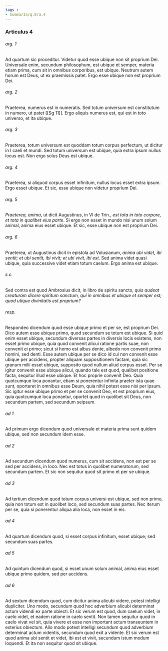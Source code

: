 ```yaml
---
tags : 
- Summa/Ia/q.8/a.4
---
```


### Articulus 4

###### arg. 1
Ad quartum sic proceditur. Videtur quod esse ubique non sit proprium Dei. Universale enim, secundum philosophum, est ubique et semper, materia etiam prima, cum sit in omnibus corporibus, est ubique. Neutrum autem horum est Deus, ut ex praemissis patet. Ergo esse ubique non est proprium Dei.

###### arg. 2
Praeterea, numerus est in numeratis. Sed totum universum est constitutum in numero, ut patet [[Sg 11]]. Ergo aliquis numerus est, qui est in toto universo, et ita ubique.

###### arg. 3
Praeterea, totum universum est quoddam totum corpus perfectum, ut dicitur in I caeli et mundi. Sed totum universum est ubique, quia extra ipsum nullus locus est. Non ergo solus Deus est ubique.

###### arg. 4
Praeterea, si aliquod corpus esset infinitum, nullus locus esset extra ipsum. Ergo esset ubique. Et sic, esse ubique non videtur proprium Dei.

###### arg. 5
*Praeterea, anima*, ut dicit Augustinus, in VI de Trin., *est tota in toto corpore, et tota in qualibet eius parte*. Si ergo non esset in mundo nisi unum solum animal, anima eius esset ubique. Et sic, esse ubique non est proprium Dei.

###### arg. 6
Praeterea, ut Augustinus dicit in epistola ad Volusianum, *anima ubi videt, ibi sentit; et ubi sentit, ibi vivit; et ubi vivit, ibi est*. Sed anima videt quasi ubique, quia successive videt etiam totum caelum. Ergo anima est ubique.

###### s.c.
Sed contra est quod Ambrosius dicit, in libro de spiritu sancto, *quis audeat creaturam dicere spiritum sanctum, qui in omnibus et ubique et semper est; quod utique divinitatis est proprium?*

###### resp.
Respondeo dicendum quod esse ubique primo et per se, est proprium Dei. Dico autem esse ubique primo, quod secundum se totum est ubique. Si quid enim esset ubique, secundum diversas partes in diversis locis existens, non esset primo ubique, quia quod convenit alicui ratione partis suae, non convenit ei primo; sicut si homo est albus dente, albedo non convenit primo homini, sed denti. Esse autem ubique per se dico id cui non convenit esse ubique per accidens, propter aliquam suppositionem factam, quia sic granum milii esset ubique, supposito quod nullum aliud corpus esset. Per se igitur convenit esse ubique alicui, quando tale est quod, qualibet positione facta, sequitur illud esse ubique. Et hoc proprie convenit Deo. Quia quotcumque loca ponantur, etiam si ponerentur infinita praeter ista quae sunt, oporteret in omnibus esse Deum, quia nihil potest esse nisi per ipsum. Sic igitur esse ubique primo et per se convenit Deo, et est proprium eius, quia quotcumque loca ponantur, oportet quod in quolibet sit Deus, non secundum partem, sed secundum seipsum.

###### ad 1
Ad primum ergo dicendum quod universale et materia prima sunt quidem ubique, sed non secundum idem esse.

###### ad 2
Ad secundum dicendum quod numerus, cum sit accidens, non est per se sed per accidens, in loco. Nec est totus in quolibet numeratorum, sed secundum partem. Et sic non sequitur quod sit primo et per se ubique.

###### ad 3
Ad tertium dicendum quod totum corpus universi est ubique, sed non primo, quia non totum est in quolibet loco, sed secundum suas partes. Nec iterum per se, quia si ponerentur aliqua alia loca, non esset in eis.

###### ad 4
Ad quartum dicendum quod, si esset corpus infinitum, esset ubique; sed secundum suas partes.

###### ad 5
Ad quintum dicendum quod, si esset unum solum animal, anima eius esset ubique primo quidem, sed per accidens.

###### ad 6
Ad sextum dicendum quod, cum dicitur anima alicubi videre, potest intelligi dupliciter. Uno modo, secundum quod hoc adverbium alicubi determinat actum videndi ex parte obiecti. Et sic verum est quod, dum caelum videt, in caelo videt, et eadem ratione in caelo sentit. Non tamen sequitur quod in caelo vivat vel sit, quia vivere et esse non important actum transeuntem in exterius obiectum. Alio modo potest intelligi secundum quod adverbium determinat actum videntis, secundum quod exit a vidente. Et sic verum est quod anima ubi sentit et videt, ibi est et vivit, secundum istum modum loquendi. Et ita non sequitur quod sit ubique.

